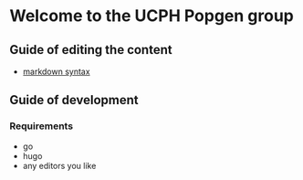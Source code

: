 # Welcome to the UCPH Popgen group


## Guide of editing the content

- [markdown syntax](https://wowchemy.com/docs/content/writing-markdown-latex/)

## Guide of development

### Requirements

- go
- hugo
- any editors you like

